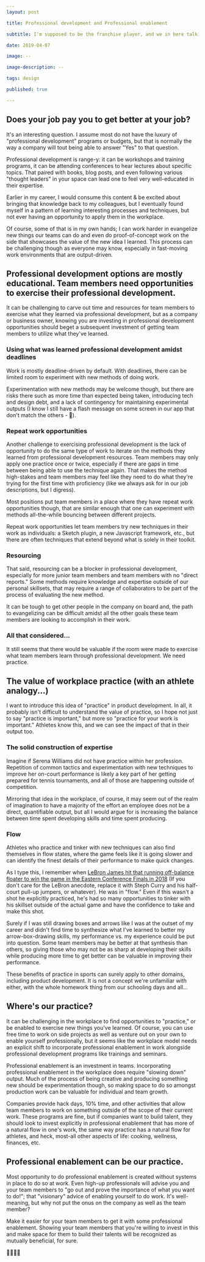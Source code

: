 ```yaml
---
layout: post

title: Professional development and Professional enablement

subtitle: I'm supposed to be the franchise player, and we in here talking about practice...

date: 2019-04-07

image: --

image-description: --

tags: design

published: true

---
```


## Does your job pay you to get better at your job?

It's an interesting question. I assume most do not have the luxury of "professional development" programs or budgets, but that is normally the way a company will tout being able to answer "Yes" to that question.

Professional development is range-y: it can be workshops and training programs, it can be attending conferences to hear lectures about specific topics. That paired with books, blog posts, and even following various "thought leaders" in your space can lead one to feel very well-educated in their expertise.

Earlier in my career, I would consume this content & be excited about bringing that knowledge back to my colleagues, but I eventually found myself in a pattern of learning interesting processes and techniques, but not ever having an opportunity to apply them in the workplace.

Of course, some of that is in my own hands; I can work harder in evangelize new things our teams can do and even do proof-of-concept work on the side that showcases the value of the new idea I learned. This process can be challenging though as everyone may know, especially in fast-moving work environments that are output-driven.

## Professional development options are mostly educational. Team members need opportunities to exercise their professional development.

It can be challenging to carve out time and resources for team members to exercise what they learned via professional development, but as a company or business owner, knowing you are investing in professional development opportunities should beget a subsequent investment of getting team members to utilize what they've learned. 

### Using what was learned professional development amidst deadlines
Work is mostly deadline-driven by default. With deadlines, there can be limited room to experiment with new methods of doing work.

Experimentation with new methods may be welcome though, but there are risks there such as more time than expected being taken, introducing tech and design debt, and a lack of contingency for maintaining experimental outputs (I know I still have a flash message on some screen in our app that don't match the others - 🤫).

### Repeat work opportunities
Another challenge to exercising professional development is the lack of opportunity to do the same type of work to iterate on the methods they learned from professional development resources. Team members may only apply one practice once or twice, especially if there are gaps in time between being able to use the technique again. That makes the method high-stakes and team members may feel like they need to do what they're trying for the first time with proficiency (like we always ask for in our job descriptions, but I digress).

Most positions put team members in a place where they have repeat work opportunities though, that are similar enough that one can experiment with methods all-the-while bouncing between different projects. 

Repeat work opportunities let team members try new techniques in their work as individuals: a Sketch plugin, a new Javascript framework, etc., but there are often techniques that extend beyond what is solely in their toolkit.

### Resourcing
That said, resourcing can be a blocker in professional development, especially for more junior team members and team members with no "direct reports." Some methods require knowledge and expertise outside of our personal skillsets, that may require a range of collaborators to be part of the process of evaluating the new method.

It can be tough to get other people in the company on board and, the path to evangelizing can be difficult amidst all the other goals these team members are looking to accomplish in their work.

### All that considered...
It still seems that there would be valuable if the room were made to exercise what team members learn through professional development. We need practice.

## The value of workplace practice (with an athlete analogy...)

I want to introduce this idea of "practice" in product development. In all, it probably isn't difficult to understand the value of practice, so I hope not just to say "practice is important," but more so "practice for your work is important." Athletes know this, and we can see the impact of that in their output too.

### The solid construction of expertise
Imagine if Serena Williams did not have practice within her profession. Repetition of common tactics and experimentation with new techniques to improve her on-court performance is likely a key part of her getting prepared for tennis tournaments, and all of those are happening outside of competition.

Mirroring that idea in the workplace, of course, it may seem out of the realm of imagination to have a majority of the effort an employee does not be a direct, quantifiable output, but all I would argue for is increasing the balance between time spent developing skills and time spent producing.

### Flow
Athletes who practice and tinker with new techniques can also find themselves in flow states, where the game feels like it is going slower and can identify the finest details of their performance to make quick changes. 

As I type this, I remember when [LeBron James hit that running off-balance floater to win the game in the Eastern Conference Finals in 2018](https://www.sbnation.com/lookit/2018/5/6/17324448/lebron-james-game-winning-floater-sportscenter-top-10) (If you don't care for the LeBron anecdote, replace it with Steph Curry and his half-court pull-up jumpers, or whatever). He was in "flow." Even if this wasn't a shot he explicitly practiced, he's had so many opportunities to tinker with his skillset outside of the actual game and have the confidence to take and make this shot.

Surely if I was still drawing boxes and arrows like I was at the outset of my career and didn't find time to synthesize what I've learned to better my arrow-box-drawing skills, my performance vs. my experience could be put into question. Some team members may be better at that synthesis than others, so giving those who may not be as sharp at developing their skills while producing more time to get better can be valuable in improving their performance.

These benefits of practice in sports can surely apply to other domains, including product development. It is not a concept we're unfamiliar with either, with the whole homework thing from our schooling days and all...

## Where's our practice?
It can be challenging in the workplace to find opportunities to "practice," or be enabled to exercise new things you've learned. Of course, you can use free time to work on side projects as well as venture out on your own to enable yourself professionally, but it seems like the workplace model needs an explicit shift to incorporate professional enablement in work alongside professional development programs like trainings and seminars.

Professional enablement is an investment in teams. Incorporating professional enablement in the workplace does require "slowing down" output. Much of the process of being creative and producing something new should be experimentation though, so making space to do so amongst production work can be valuable for individual and team growth. 

Companies provide hack days, 10% time, and other activities that allow team members to work on something outside of the scope of their current work. These programs are fine, but if companies want to build talent, they should look to invest explicitly in professional enablement that has more of a natural flow in one's work, the same way practice has a natural flow for athletes, and heck, most-all other aspects of life: cooking, wellness, finances, etc.

## Professional enablement can be our practice.
Most opportunity to do professional enablement is created without systems in place to do so at work. Even high-up professionals will advise you and your team members to "go out and prove the importance of what you want to do!"; that "visionary" advice of enabling yourself to do work. It's well-meaning, but why not put the onus on the company as well as the team member? 

Make it easier for your team members to get it with some professional enablement. Showing your team members that you're willing to invest in this and make space for them to build their talents will be recognized as mutually beneficial, for sure.

👍🏿✌🏿


